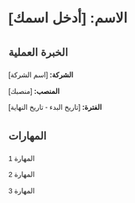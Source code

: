 <!DOCTYPE html>
<html lang="ar">
<head>
    <meta charset="UTF-8">
    <meta name="viewport" content="width=device-width, initial-scale=1.0">
    <title>السيرة الذاتية</title>
    <style>
        body {
            font-family: Arial, sans-serif;
            line-height: 1.6;
            margin: 20px;
        }
        h1, h2, h3 {
            color: #333;
        }
        ul {
            list-style-type: none;
            padding: 0;
        }
        li {
            margin-bottom: 10px;
        }
    </style>
</head>
<body>
    <h1>الاسم: [أدخل اسمك]</h1>
    <h2>الخبرة العملية</h2>
    <ul>
        <li><strong>الشركة: </strong>[اسم الشركة]</li>
        <li><strong>المنصب: </strong>[منصبك]</li>
        <li><strong>الفترة: </strong>[تاريخ البدء - تاريخ النهاية]</li>
    </ul>
    <h2>المهارات</h2>
    <ul>
        <li>المهارة 1</li>
        <li>المهارة 2</li>
        <li>المهارة 3</li>
    </ul>
</body>
</html>
